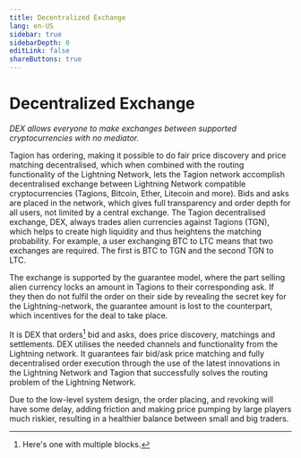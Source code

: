 ```yaml
---
title: Decentralized Exchange
lang: en-US
sidebar: true
sidebarDepth: 0
editLink: false
shareButtons: true
---
```


# Decentralized Exchange

_DEX allows everyone to make exchanges between supported cryptocurrencies with no mediator._

Tagion has ordering, making it possible to do fair price discovery and price matching decentralised, which when combined with the routing functionality of the Lightning Network, lets the Tagion network accomplish decentralised exchange between Lightning Network compatible cryptocurrencies (Tagions, Bitcoin, Ether, Litecoin and more). Bids and asks are placed in the network, which gives full transparency and order depth for all users, not limited by a central exchange. 
The Tagion decentralised exchange, DEX, always trades alien currencies against Tagions (TGN), which helps to create high liquidity and thus heightens the matching probability. For example, a user exchanging BTC to LTC means that two exchanges are required. The first is BTC to TGN and the second TGN to LTC. 

The exchange is supported by the guarantee model, where the part selling alien currency locks an amount in Tagions to their corresponding ask. If they then do not fulfil the order on their side by revealing the secret key for the Lightning-network, the guarantee amount is lost to the counterpart, which incentives for the deal to take place. 

It is DEX that orders[^DEX] bid and asks, does price discovery, matchings and settlements. DEX utilises the needed channels and functionality from the Lightning network. It guarantees fair bid/ask price matching and fully decentralised order execution through the use of the latest innovations in the Lightning Network and Tagion that successfully solves the routing problem of the Lightning Network.

Due to the low-level system design, the order placing, and revoking will have some delay, adding friction and making price pumping by large players much riskier, resulting in a healthier balance between small and big traders.

[^DEX]: Here's one with multiple blocks.